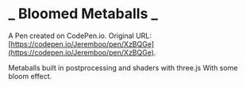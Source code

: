 # _ Bloomed Metaballs _ 

A Pen created on CodePen.io. Original URL: [https://codepen.io/Jeremboo/pen/XzBQGe](https://codepen.io/Jeremboo/pen/XzBQGe).

Metaballs built in postprocessing and shaders with three.js
With some bloom effect.